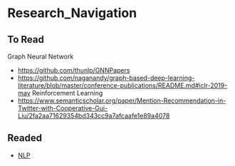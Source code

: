 # Research_Navigation
## To Read
Graph Neural Network
- https://github.com/thunlp/GNNPapers
- https://github.com/naganandy/graph-based-deep-learning-literature/blob/master/conference-publications/README.md#iclr-2019-may
Reinforcement Learning
- https://www.semanticscholar.org/paper/Mention-Recommendation-in-Twitter-with-Cooperative-Gui-Liu/2fa2aa71629354bd343cc9a7afcaafe1e89a4078

## Readed
- [NLP](https://github.com/LFhase/Research_Navigation/blob/master/NLP.md)
